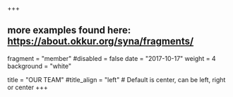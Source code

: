+++
## more examples found here: https://about.okkur.org/syna/fragments/
fragment = "member"
#disabled = false
date = "2017-10-17"
weight = 4
background = "white"

title = "OUR TEAM"
#title_align = "left" # Default is center, can be left, right or center
+++